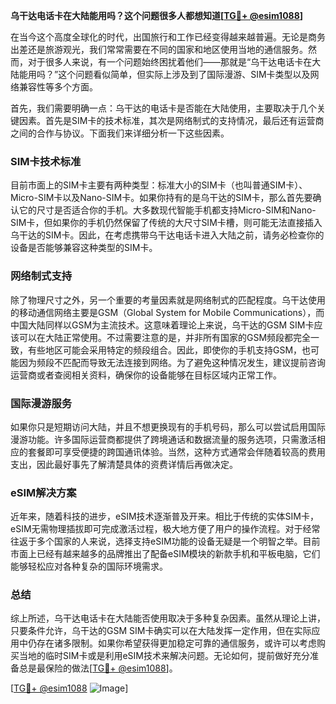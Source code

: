 **乌干达电话卡在大陆能用吗？这个问题很多人都想知道[[TG💪+ @esim1088](https://t.me/s/esim1088)]**

在当今这个高度全球化的时代，出国旅行和工作已经变得越来越普遍。无论是商务出差还是旅游观光，我们常常需要在不同的国家和地区使用当地的通信服务。然而，对于很多人来说，有一个问题始终困扰着他们——那就是“乌干达电话卡在大陆能用吗？”这个问题看似简单，但实际上涉及到了国际漫游、SIM卡类型以及网络兼容性等多个方面。

首先，我们需要明确一点：乌干达的电话卡是否能在大陆使用，主要取决于几个关键因素。首先是SIM卡的技术标准，其次是网络制式的支持情况，最后还有运营商之间的合作与协议。下面我们来详细分析一下这些因素。

### SIM卡技术标准

目前市面上的SIM卡主要有两种类型：标准大小的SIM卡（也叫普通SIM卡）、Micro-SIM卡以及Nano-SIM卡。如果你持有的是乌干达的SIM卡，那么首先要确认它的尺寸是否适合你的手机。大多数现代智能手机都支持Micro-SIM和Nano-SIM卡，但如果你的手机仍然保留了传统的大尺寸SIM卡槽，则可能无法直接插入乌干达的SIM卡。因此，在考虑携带乌干达电话卡进入大陆之前，请务必检查你的设备是否能够兼容这种类型的SIM卡。

### 网络制式支持

除了物理尺寸之外，另一个重要的考量因素就是网络制式的匹配程度。乌干达使用的移动通信网络主要是GSM（Global System for Mobile Communications），而中国大陆同样以GSM为主流技术。这意味着理论上来说，乌干达的GSM SIM卡应该可以在大陆正常使用。不过需要注意的是，并非所有国家的GSM频段都完全一致，有些地区可能会采用特定的频段组合。因此，即使你的手机支持GSM，也可能因为频段不匹配而导致无法连接到网络。为了避免这种情况发生，建议提前咨询运营商或者查阅相关资料，确保你的设备能够在目标区域内正常工作。

### 国际漫游服务

如果你只是短期访问大陆，并且不想更换现有的手机号码，那么可以尝试启用国际漫游功能。许多国际运营商都提供了跨境通话和数据流量的服务选项，只需激活相应的套餐即可享受便捷的跨国通讯体验。当然，这种方式通常会伴随着较高的费用支出，因此最好事先了解清楚具体的资费详情后再做决定。

### eSIM解决方案

近年来，随着科技的进步，eSIM技术逐渐普及开来。相比于传统的实体SIM卡，eSIM无需物理插拔即可完成激活过程，极大地方便了用户的操作流程。对于经常往返于多个国家的人来说，选择支持eSIM功能的设备无疑是一个明智之举。目前市面上已经有越来越多的品牌推出了配备eSIM模块的新款手机和平板电脑，它们能够轻松应对各种复杂的国际环境需求。

### 总结

综上所述，乌干达电话卡在大陆能否使用取决于多种复杂因素。虽然从理论上讲，只要条件允许，乌干达的GSM SIM卡确实可以在大陆发挥一定作用，但在实际应用中仍存在诸多限制。如果你希望获得更加稳定可靠的通信服务，或许可以考虑购买当地的临时SIM卡或是利用eSIM技术来解决问题。无论如何，提前做好充分准备总是最保险的做法[[TG💪+ @esim1088](https://t.me/s/esim1088)]。

[[TG💪+ @esim1088](https://t.me/s/esim1088) ![Image](https://i.postimg.cc/4NQfJmqS/Snipaste-2025-05-13-00-14-12.png)]